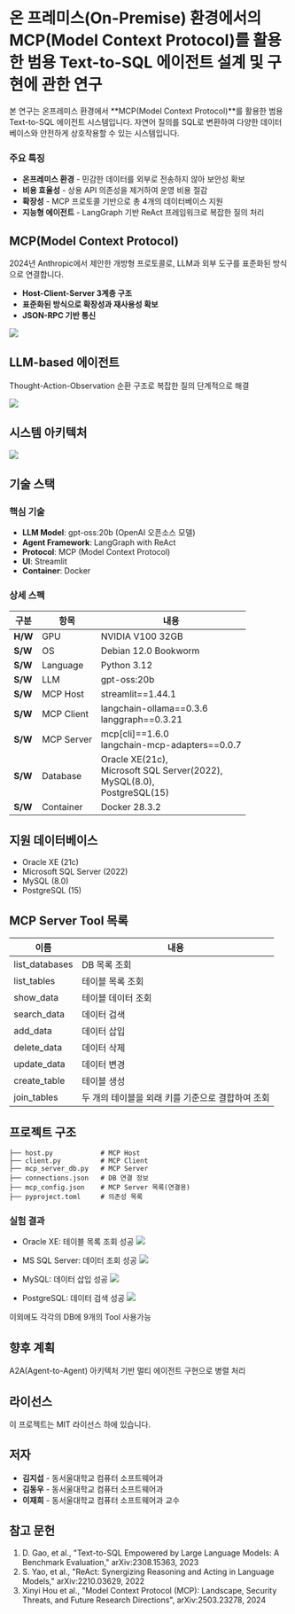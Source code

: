 # 온 프레미스(On-Premise) 환경에서의 MCP(Model Context Protocol)를 활용한 범용 Text-to-SQL 에이전트 설계 및 구현에 관한 연구


본 연구는 온프레미스 환경에서 **MCP(Model Context Protocol)**를 활용한 범용 Text-to-SQL 에이전트 시스템입니다. 자연어 질의를 SQL로 변환하여 다양한 데이터베이스와 안전하게 상호작용할 수 있는 시스템입니다.

### 주요 특징
- **온프레미스 환경** - 민감한 데이터를 외부로 전송하지 않아 보안성 확보
- **비용 효율성** - 상용 API 의존성을 제거하여 운영 비용 절감
- **확장성** - MCP 프로토콜 기반으로 총 4개의 데이터베이스 지원
- **지능형 에이전트** - LangGraph 기반 ReAct 프레임워크로 복잡한 질의 처리

## MCP(Model Context Protocol)

2024년 Anthropic에서 제안한 개방형 프로토콜로, LLM과 외부 도구를 표준화된 방식으로 연결합니다.

- **Host-Client-Server 3계층 구조**
- **표준화된 방식으로 확장성과 재사용성 확보**
- **JSON-RPC 기반 통신**

![](./img/mcp.svg)

## LLM-based 에이전트

Thought-Action-Observation 순환 구조로 복잡한 질의 단계적으로 해결

![](./img/llm-based_agent.png)

## 시스템 아키텍처

![](./img/system_architecture.png)


## 기술 스택

### 핵심 기술
- **LLM Model**: gpt-oss:20b (OpenAI 오픈소스 모델)
- **Agent Framework**: LangGraph with ReAct 
- **Protocol**: MCP (Model Context Protocol)
- **UI**: Streamlit
- **Container**: Docker

### 상세 스펙
| 구분 | 항목 | 내용 |
|------|------|------|
| **H/W** | GPU | NVIDIA V100 32GB |
| **S/W** | OS | Debian 12.0 Bookworm |
| **S/W** | Language | Python 3.12 |
| **S/W**| LLM | gpt-oss:20b |
| **S/W**  | MCP Host | streamlit==1.44.1 |
| **S/W** | MCP Client | langchain-ollama==0.3.6<br>langgraph==0.3.21 |
| **S/W** | MCP Server | mcp[cli]==1.6.0<br>langchain-mcp-adapters==0.0.7 |
| **S/W** | Database | Oracle XE(21c),<br>Microsoft SQL Server(2022),<br>MySQL(8.0),<br>PostgreSQL(15) |
| **S/W** | Container | Docker 28.3.2 |

## 지원 데이터베이스

- Oracle XE (21c)
- Microsoft SQL Server (2022)
- MySQL (8.0)
- PostgreSQL (15)

## MCP Server Tool 목록

| 이름 | 내용 |
|------|------|
| list_databases | DB 목록 조회 |
| list_tables | 테이블 목록 조회 |
| show_data | 테이블 데이터 조회 |
| search_data | 데이터 검색 |
| add_data | 데이터 삽입 |
| delete_data | 데이터 삭제 |
| update_data | 데이터 변경 |
| create_table | 테이블 생성 |
| join_tables | 두 개의 테이블을 외래 키를 기준으로 결합하여 조회 |

## 프로젝트 구조

```
├── host.py            # MCP Host
├── client.py          # MCP Client
├── mcp_server_db.py   # MCP Server
├── connections.json   # DB 연결 정보
├── mcp_config.json    # MCP Server 목록(연결용)
├── pyproject.toml     # 의존성 목록
```

### 실험 결과

- Oracle XE: 테이블 목록 조회 성공
![](./img/oracle.png)

- MS SQL Server: 데이터 조회 성공
![](./img/microsoft_sql_server.png)

- MySQL: 데이터 삽입 성공
![](./img/mysql.png)

- PostgreSQL: 데이터 검색 성공
![](./img/postgresql.png)

이외에도 각각의 DB에 9개의 Tool 사용가능


## 향후 계획

A2A(Agent-to-Agent) 아키텍처 기반 멀티 에이전트 구현으로 병렬 처리

## 라이선스

이 프로젝트는 MIT 라이선스 하에 있습니다.

## 저자

- **김지섭** - 동서울대학교 컴퓨터 소프트웨어과
- **김동우** - 동서울대학교 컴퓨터 소프트웨어과
- **이재희** - 동서울대학교 컴퓨터 소프트웨어과 교수

## 참고 문헌

1. D. Gao, et al., "Text-to-SQL Empowered by Large Language Models: A Benchmark Evaluation," arXiv:2308.15363, 2023
2. S. Yao, et al., "ReAct: Synergizing Reasoning and Acting in Language Models," arXiv:2210.03629, 2022
3. Xinyi Hou et al., "Model Context Protocol (MCP): Landscape, Security Threats, and Future Research Directions", arXiv:2503.23278, 2024

 
